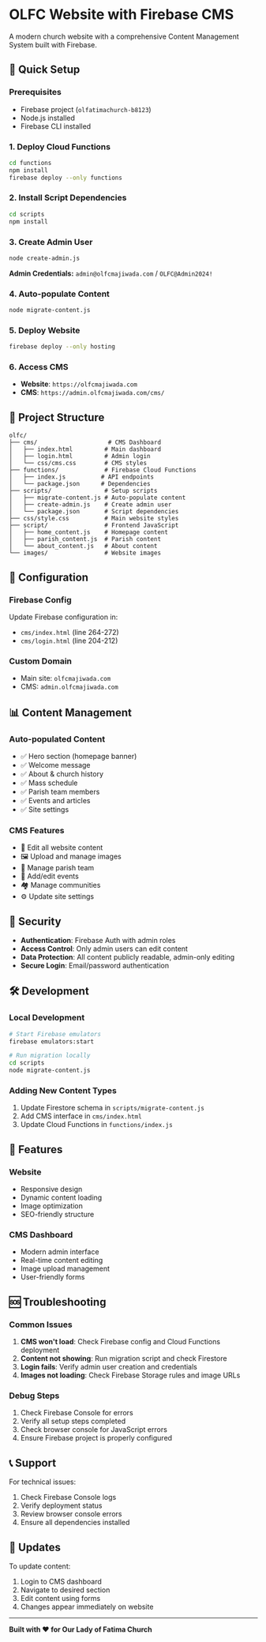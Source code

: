 # OLFC Website with Firebase CMS

A modern church website with a comprehensive Content Management System built with Firebase.

## 🚀 Quick Setup

### Prerequisites
- Firebase project (`olfatimachurch-b8123`)
- Node.js installed
- Firebase CLI installed

### 1. Deploy Cloud Functions
```bash
cd functions
npm install
firebase deploy --only functions
```

### 2. Install Script Dependencies
```bash
cd scripts
npm install
```

### 3. Create Admin User
```bash
node create-admin.js
```
**Admin Credentials:** `admin@olfcmajiwada.com` / `OLFC@Admin2024!`

### 4. Auto-populate Content
```bash
node migrate-content.js
```

### 5. Deploy Website
```bash
firebase deploy --only hosting
```

### 6. Access CMS
- **Website**: `https://olfcmajiwada.com`
- **CMS**: `https://admin.olfcmajiwada.com/cms/`

## 📁 Project Structure

```
olfc/
├── cms/                    # CMS Dashboard
│   ├── index.html         # Main dashboard
│   ├── login.html         # Admin login
│   └── css/cms.css        # CMS styles
├── functions/             # Firebase Cloud Functions
│   ├── index.js          # API endpoints
│   └── package.json      # Dependencies
├── scripts/               # Setup scripts
│   ├── migrate-content.js # Auto-populate content
│   ├── create-admin.js    # Create admin user
│   └── package.json       # Script dependencies
├── css/style.css          # Main website styles
├── script/                # Frontend JavaScript
│   ├── home_content.js    # Homepage content
│   ├── parish_content.js  # Parish content
│   └── about_content.js   # About content
└── images/                # Website images
```

## 🔧 Configuration

### Firebase Config
Update Firebase configuration in:
- `cms/index.html` (line 264-272)
- `cms/login.html` (line 204-212)

### Custom Domain
- Main site: `olfcmajiwada.com`
- CMS: `admin.olfcmajiwada.com`

## 📊 Content Management

### Auto-populated Content
- ✅ Hero section (homepage banner)
- ✅ Welcome message
- ✅ About & church history
- ✅ Mass schedule
- ✅ Parish team members
- ✅ Events and articles
- ✅ Site settings

### CMS Features
- 📝 Edit all website content
- 🖼️ Upload and manage images
- 👥 Manage parish team
- 📅 Add/edit events
- 🏘️ Manage communities
- ⚙️ Update site settings

## 🔐 Security

- **Authentication**: Firebase Auth with admin roles
- **Access Control**: Only admin users can edit content
- **Data Protection**: All content publicly readable, admin-only editing
- **Secure Login**: Email/password authentication

## 🛠️ Development

### Local Development
```bash
# Start Firebase emulators
firebase emulators:start

# Run migration locally
cd scripts
node migrate-content.js
```

### Adding New Content Types
1. Update Firestore schema in `scripts/migrate-content.js`
2. Add CMS interface in `cms/index.html`
3. Update Cloud Functions in `functions/index.js`

## 📱 Features

### Website
- Responsive design
- Dynamic content loading
- Image optimization
- SEO-friendly structure

### CMS Dashboard
- Modern admin interface
- Real-time content editing
- Image upload management
- User-friendly forms

## 🆘 Troubleshooting

### Common Issues
1. **CMS won't load**: Check Firebase config and Cloud Functions deployment
2. **Content not showing**: Run migration script and check Firestore
3. **Login fails**: Verify admin user creation and credentials
4. **Images not loading**: Check Firebase Storage rules and image URLs

### Debug Steps
1. Check Firebase Console for errors
2. Verify all setup steps completed
3. Check browser console for JavaScript errors
4. Ensure Firebase project is properly configured

## 📞 Support

For technical issues:
1. Check Firebase Console logs
2. Verify deployment status
3. Review browser console errors
4. Ensure all dependencies installed

## 🔄 Updates

To update content:
1. Login to CMS dashboard
2. Navigate to desired section
3. Edit content using forms
4. Changes appear immediately on website

---

**Built with ❤️ for Our Lady of Fatima Church**
